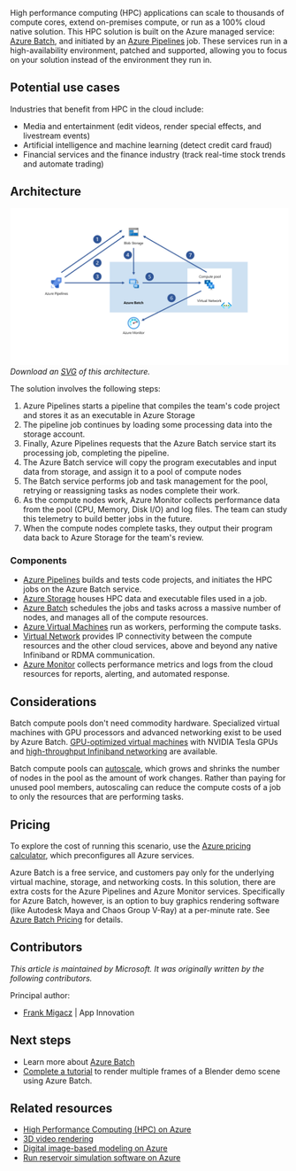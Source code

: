 High performance computing (HPC) applications can scale to thousands of compute cores, extend on-premises compute, or run as a 100% cloud native solution. This HPC solution is built on the Azure managed service: [Azure Batch](https://azure.microsoft.com/services/batch), and initiated by an [Azure Pipelines](https://azure.microsoft.com/services/devops/pipelines) job. These services run in a high-availability environment, patched and supported, allowing you to focus on your solution instead of the environment they run in.

## Potential use cases

Industries that benefit from HPC in the cloud include:

- Media and entertainment (edit videos, render special effects, and livestream events)
- Artificial intelligence and machine learning (detect credit card fraud)
- Financial services and the finance industry (track real-time stock trends and automate trading)

## Architecture

![Architecture Diagram](../media/hpc-cluster.png)
*Download an [SVG](../media/hpc-cluster.svg) of this architecture.*

The solution involves the following steps:

1. Azure Pipelines starts a pipeline that compiles the team's code project and stores it as an executable in Azure Storage
1. The pipeline job continues by loading some processing data into the storage account.
1. Finally, Azure Pipelines requests that the Azure Batch service start its processing job, completing the pipeline.
1. The Azure Batch service will copy the program executables and input data from storage, and assign it to a pool of compute nodes
1. The Batch service performs job and task management for the pool, retrying or reassigning tasks as nodes complete their work.
1. As the compute nodes work, Azure Monitor collects performance data from the pool (CPU, Memory, Disk I/O) and log files. The team can study this telemetry to build better jobs in the future.
1. When the compute nodes complete tasks, they output their program data back to Azure Storage for the team's review.

### Components

* [Azure Pipelines](https://azure.microsoft.com/services/devops/pipelines) builds and tests code projects, and initiates the HPC jobs on the Azure Batch service.
* [Azure Storage](https://azure.microsoft.com/services/storage) houses HPC data and executable files used in a job.
* [Azure Batch](https://azure.microsoft.com/services/batch) schedules the jobs and tasks across a massive number of nodes, and manages all of the compute resources.
* [Azure Virtual Machines](https://azure.microsoft.com/services/virtual-machines) run as workers, performing the compute tasks.
* [Virtual Network](https://azure.microsoft.com/services/virtual-network) provides IP connectivity between the compute resources and the other cloud services, above and beyond any native Infiniband or RDMA communication.
* [Azure Monitor](https://azure.microsoft.com/services/monitor) collects performance metrics and logs from the cloud resources for reports, alerting, and automated response.

## Considerations

Batch compute pools don't need commodity hardware. Specialized virtual machines with GPU processors and advanced networking exist to be used by Azure Batch. [GPU-optimized virtual machines](/azure/virtual-machines/sizes-gpu) with NVIDIA Tesla GPUs and [high-throughput Infiniband networking](/azure/virtual-machines/workloads/hpc/enable-infiniband) are available.

Batch compute pools can [autoscale](/azure/batch/batch-automatic-scaling), which grows and shrinks the number of nodes in the pool as the amount of work changes. Rather than paying for unused pool members, autoscaling can reduce the compute costs of a job to only the resources that are performing tasks.

## Pricing

To explore the cost of running this scenario, use the [Azure pricing calculator](https://azure.microsoft.com/pricing/calculator), which preconfigures all Azure services.

Azure Batch is a free service, and customers pay only for the underlying virtual machine, storage, and networking costs. In this solution, there are extra costs for the Azure Pipelines and Azure Monitor services. Specifically for Azure Batch, however, is an option to buy graphics rendering software (like Autodesk Maya and Chaos Group V-Ray) at a per-minute rate. See [Azure Batch Pricing](https://azure.microsoft.com/pricing/details/batch) for details.

## Contributors

*This article is maintained by Microsoft. It was originally written by the following contributors.*

Principal author:

 * [Frank Migacz](https://www.linkedin.com/in/fmigacz) | App Innovation

## Next steps

* Learn more about [Azure Batch](/azure/batch/batch-technical-overview)
* [Complete a tutorial](/azure/batch/tutorial-rendering-batchexplorer-blender) to render multiple frames of a Blender demo scene using Azure Batch.

## Related resources

* [High Performance Computing (HPC) on Azure](../../topics/high-performance-computing.md)
* [3D video rendering](../../example-scenario/infrastructure/video-rendering.yml)
* [Digital image-based modeling on Azure](../../example-scenario/infrastructure/image-modeling.yml)
* [Run reservoir simulation software on Azure](../../example-scenario/infrastructure/reservoir-simulation.yml)
